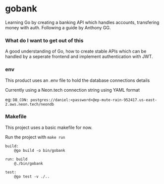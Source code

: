 # gobank
Learning Go by creating a banking API which handles accounts, transfering money with auth.
Following a guide by Anthony GG.

### What do I want to get out of this
A good understanding of Go, how to create stable APIs which can be handled by a seperate frontend and implement authentication with JWT.

### env
This product uses an .env file to hold the database connections details

Currently using a Neon.tech connection string using YAML format

eg: `DB_CON: postgres://daniel:<password>@ep-mute-rain-952417.us-east-2.aws.neon.tech/neondb`

### Makefile
This project uses a basic makefile for now.

Run the project with `make run`

```
build:
	@go build -o bin/gobank

run: build
	@./bin/gobank

test:
	@go test -v ./..
```
